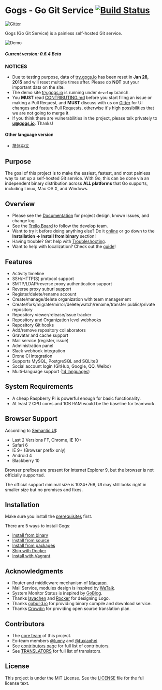 Gogs - Go Git Service [![Build Status](https://travis-ci.org/gogits/gogs.svg?branch=master)](https://travis-ci.org/gogits/gogs)
=====================

[![Gitter](https://badges.gitter.im/Join%20Chat.svg)](https://gitter.im/gogits/gogs?utm_source=badge&utm_medium=badge&utm_campaign=pr-badge&utm_content=badge)

Gogs (Go Git Service) is a painless self-hosted Git service.

![Demo](http://gogs.qiniudn.com/gogs_demo.gif)

##### Current version: 0.6.4 Beta

### NOTICES

- Due to testing purpose, data of [try.gogs.io](https://try.gogs.io) has been reset in **Jan 28, 2015** and will reset multiple times after. Please do **NOT** put your important data on the site.
- The demo site [try.gogs.io](https://try.gogs.io) is running under `develop` branch.
- You **MUST** read [CONTRIBUTING.md](CONTRIBUTING.md) before you start filing an issue or making a Pull Request, and **MUST** discuss with us on [Gitter](https://gitter.im/gogits/gogs) for UI changes and feature Pull Requests, otherwise it's high possibilities that we are not going to merge it.
- If you think there are vulnerabilities in the project, please talk privately to **u@gogs.io**. Thanks!

#### Other language version

- [简体中文](README_ZH.md)

## Purpose

The goal of this project is to make the easiest, fastest, and most painless way to set up a self-hosted Git service. With Go, this can be done via an independent binary distribution across **ALL platforms** that Go supports, including Linux, Mac OS X, and Windows.

## Overview

- Please see the [Documentation](http://gogs.io/docs/intro/) for project design, known issues, and change log.
- See the [Trello Board](https://trello.com/b/uxAoeLUl/gogs-go-git-service) to follow the develop team.
- Want to try it before doing anything else? Do it [online](https://try.gogs.io/unknwon/gogs) or go down to the **Installation -> Install from binary** section!
- Having trouble? Get help with [Troubleshooting](http://gogs.io/docs/intro/troubleshooting.md).
- Want to help with localization? Check out the [guide](http://gogs.io/docs/features/i18n.html)!

## Features

- Activity timeline
- SSH/HTTP(S) protocol support
- SMTP/LDAP/reverse proxy authentication support
- Reverse proxy suburl support
- Register/delete/rename account
- Create/manage/delete organization with team management
- Create/fork/migrate/mirror/delete/watch/rename/transfer public/private repository
- Repository viewer/release/issue tracker
- Repository and Organization level webhooks
- Repository Git hooks
- Add/remove repository collaborators
- Gravatar and cache support
- Mail service (register, issue)
- Administration panel
- Slack webhook integration
- Drone CI integration
- Supports MySQL, PostgreSQL and SQLite3
- Social account login (GitHub, Google, QQ, Weibo)
- Multi-language support ([14 languages](https://crowdin.com/project/gogs))

## System Requirements

- A cheap Raspberry Pi is powerful enough for basic functionality.
- At least 2 CPU cores and 1GB RAM would be the baseline for teamwork.

## Browser Support

According to [Semantic UI](https://github.com/Semantic-Org/Semantic-UI/tree/1.x):

- Last 2 Versions FF, Chrome, IE 10+
- Safari 6
- IE 9+ (Browser prefix only)
- Android 4
- Blackberry 10

Browser prefixes are present for Internet Explorer 9, but the browser is not officially supported.

The official support minimal size  is 1024*768, UI may still looks right in smaller size but no promises and fixes.

## Installation

Make sure you install the [prerequisites](http://gogs.io/docs/installation/) first.

There are 5 ways to install Gogs:

- [Install from binary](http://gogs.io/docs/installation/install_from_binary.md)
- [Install from source](http://gogs.io/docs/installation/install_from_source.md)
- [Install from packages](http://gogs.io/docs/installation/install_from_packages.md)
- [Ship with Docker](https://github.com/gogits/gogs/tree/master/docker)
- [Install with Vagrant](https://github.com/geerlingguy/ansible-vagrant-examples/tree/master/gogs)

## Acknowledgments

- Router and middleware mechanism of [Macaron](https://github.com/Unknwon/macaron).
- Mail Service, modules design is inspired by [WeTalk](https://github.com/beego/wetalk).
- System Monitor Status is inspired by [GoBlog](https://github.com/fuxiaohei/goblog).
- Thanks [lavachen](http://www.lavachen.cn/) and [Rocker](http://weibo.com/rocker1989) for designing Logo.
- Thanks [gobuild.io](http://gobuild.io) for providing binary compile and download service.
- Thanks [Crowdin](https://crowdin.com/project/gogs) for providing open source translation plan.

## Contributors

- The [core team](http://gogs.io/team) of this project.
- Ex-team members [@lunny](https://github.com/lunny) and [@fuxiaohei](https://github.com/fuxiaohei).
- See [contributors page](https://github.com/gogits/gogs/graphs/contributors) for full list of contributors.
- See [TRANSLATORS](conf/locale/TRANSLATORS) for full list of translators.

## License

This project is under the MIT License. See the [LICENSE](https://github.com/gogits/gogs/blob/master/LICENSE) file for the full license text.
